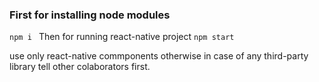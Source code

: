### First for installing node modules

```npm i ``` 
Then for running react-native project 
```npm start```
 

use only react-native commponents otherwise in case of any third-party library tell other colaborators first.
